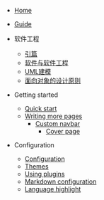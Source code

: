 <!-- docs/_sidebar.md -->

* [Home](/)
* [Guide](guide.md)

* 软件工程
  * [引篇](/softEngineering/guide.md)
  * [软件与软件工程](/softEngineering/softAndSoftEngineer.md)
  * [UML建模](/softEngineering/UML_Modeling.md)
  * [面向对象的设计原则](/softEngineering/Object-OrientedPrinciples.md)

* Getting started

  * [Quick start](/guide/guide01.md)
  * [Writing more pages](more-pages.md)
	  * [Custom navbar](custom-navbar.md)
		* [Cover page](cover.md)

* Configuration
  * [Configuration](configuration.md)
  * [Themes](themes.md)
  * [Using plugins](plugins.md)
  * [Markdown configuration](markdown.md)
  * [Language highlight](language-highlight.md)